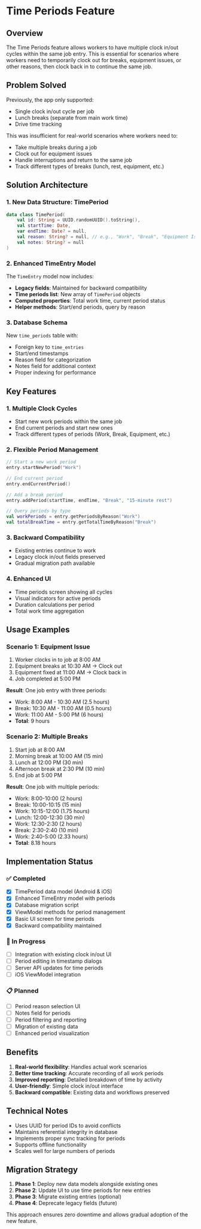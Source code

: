# Time Periods Feature

## Overview

The Time Periods feature allows workers to have multiple clock in/out cycles within the same job entry. This is essential for scenarios where workers need to temporarily clock out for breaks, equipment issues, or other reasons, then clock back in to continue the same job.

## Problem Solved

Previously, the app only supported:
- Single clock in/out cycle per job
- Lunch breaks (separate from main work time)
- Drive time tracking

This was insufficient for real-world scenarios where workers need to:
- Take multiple breaks during a job
- Clock out for equipment issues
- Handle interruptions and return to the same job
- Track different types of breaks (lunch, rest, equipment, etc.)

## Solution Architecture

### 1. New Data Structure: TimePeriod

```kotlin
data class TimePeriod(
    val id: String = UUID.randomUUID().toString(),
    val startTime: Date,
    var endTime: Date? = null,
    val reason: String? = null, // e.g., "Work", "Break", "Equipment Issue", "Lunch"
    val notes: String? = null
)
```

### 2. Enhanced TimeEntry Model

The `TimeEntry` model now includes:
- **Legacy fields**: Maintained for backward compatibility
- **Time periods list**: New array of `TimePeriod` objects
- **Computed properties**: Total work time, current period status
- **Helper methods**: Start/end periods, query by reason

### 3. Database Schema

New `time_periods` table with:
- Foreign key to `time_entries`
- Start/end timestamps
- Reason field for categorization
- Notes field for additional context
- Proper indexing for performance

## Key Features

### 1. Multiple Clock Cycles
- Start new work periods within the same job
- End current periods and start new ones
- Track different types of periods (Work, Break, Equipment, etc.)

### 2. Flexible Period Management
```kotlin
// Start a new work period
entry.startNewPeriod("Work")

// End current period
entry.endCurrentPeriod()

// Add a break period
entry.addPeriod(startTime, endTime, "Break", "15-minute rest")

// Query periods by type
val workPeriods = entry.getPeriodsByReason("Work")
val totalBreakTime = entry.getTotalTimeByReason("Break")
```

### 3. Backward Compatibility
- Existing entries continue to work
- Legacy clock in/out fields preserved
- Gradual migration path available

### 4. Enhanced UI
- Time periods screen showing all cycles
- Visual indicators for active periods
- Duration calculations per period
- Total work time aggregation

## Usage Examples

### Scenario 1: Equipment Issue
1. Worker clocks in to job at 8:00 AM
2. Equipment breaks at 10:30 AM → Clock out
3. Equipment fixed at 11:00 AM → Clock back in
4. Job completed at 5:00 PM

**Result**: One job entry with three periods:
- Work: 8:00 AM - 10:30 AM (2.5 hours)
- Break: 10:30 AM - 11:00 AM (0.5 hours) 
- Work: 11:00 AM - 5:00 PM (6 hours)
- **Total**: 9 hours

### Scenario 2: Multiple Breaks
1. Start job at 8:00 AM
2. Morning break at 10:00 AM (15 min)
3. Lunch at 12:00 PM (30 min)
4. Afternoon break at 2:30 PM (10 min)
5. End job at 5:00 PM

**Result**: One job with multiple periods:
- Work: 8:00-10:00 (2 hours)
- Break: 10:00-10:15 (15 min)
- Work: 10:15-12:00 (1.75 hours)
- Lunch: 12:00-12:30 (30 min)
- Work: 12:30-2:30 (2 hours)
- Break: 2:30-2:40 (10 min)
- Work: 2:40-5:00 (2.33 hours)
- **Total**: 8.18 hours

## Implementation Status

### ✅ Completed
- [x] TimePeriod data model (Android & iOS)
- [x] Enhanced TimeEntry model with periods
- [x] Database migration script
- [x] ViewModel methods for period management
- [x] Basic UI screen for time periods
- [x] Backward compatibility maintained

### 🔄 In Progress
- [ ] Integration with existing clock in/out UI
- [ ] Period editing in timestamp dialogs
- [ ] Server API updates for time periods
- [ ] iOS ViewModel integration

### 📋 Planned
- [ ] Period reason selection UI
- [ ] Notes field for periods
- [ ] Period filtering and reporting
- [ ] Migration of existing data
- [ ] Enhanced period visualization

## Benefits

1. **Real-world flexibility**: Handles actual work scenarios
2. **Better time tracking**: Accurate recording of all work periods
3. **Improved reporting**: Detailed breakdown of time by activity
4. **User-friendly**: Simple clock in/out interface
5. **Backward compatible**: Existing data and workflows preserved

## Technical Notes

- Uses UUID for period IDs to avoid conflicts
- Maintains referential integrity in database
- Implements proper sync tracking for periods
- Supports offline functionality
- Scales well for large numbers of periods

## Migration Strategy

1. **Phase 1**: Deploy new data models alongside existing ones
2. **Phase 2**: Update UI to use time periods for new entries
3. **Phase 3**: Migrate existing entries (optional)
4. **Phase 4**: Deprecate legacy fields (future)

This approach ensures zero downtime and allows gradual adoption of the new feature. 